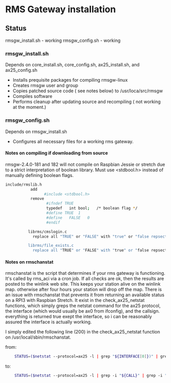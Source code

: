 # RMS Gateway installation

## Status
rmsgw_install.sh - working
rmsgw_config.sh - working

### rmsgw_install.sh
Depends on core_install.sh, core_config.sh, ax25_install.sh, and ax25_config.sh
* Installs prequisite packages for compiling rmsgw-linux
* Creates rmsgw user and group
* Copies patched source code ( see notes below) to /usr/loca/src/rmsgw
* Compiles software 
* Performs cleanup after updating source and recompiling ( not working at the moment.)

### rmsgw_config.sh
Depends on rmsgw_install.sh
* Configures all necessary files for a working rms gateway.

#### Notes on compiling if downloading from source
rmsgw-2.4.0-181 and 182 will not compile on Raspbian Jessie or stretch
due to a strict interpretation of boolean library. Must use <stdbool.h>
instead of manually defining boolean flags. 

````bash
include/rmslib.h  
           add
                 #include <stdbool.h>
           remove        
                  #ifndef TRUE
                  typedef	int	bool;	/* boolean flag */
                  #define TRUE	1
                  #define	FALSE	0
                  #endif

          librms/cmslogin.c
            replace all "TRUE" or "FALSE" with "true" or "false repsectively.

          librms/file_exists.c
            replace all "TRUE" or "FALSE" with "true" or "false repsectively.
````



#### Notes on rmschanstat
rmschanstat is the script that determines if your rms gateway is functioning. It's called by rms_aci via a cron job. 
If all checks are ok, then the results are posted to the winlink web site. 
This keeps your station alive on the winlink map. otherwise after four hours your station will drop off the map.
There is an issue with rmschanstat that prevents it from returning an available status on a RPI3 with Raspbian Stretch.
It exist in the check_ax25_netstat functions, which simply greps the netstat command for the ax25 protocol, the interface (which would usually be ax0 from ifconfig), and the callsign.
everything is returned true exept the interface, so i can be reasonably assured the interface is actually working.

I simply edited the following line (200) in the check_ax25_netstat function on /usr/local/sbin/rmschanstat.
 
from:
````bash
	STATUS=($netstat --protocol=ax25 -l | grep "${INTERFACE[0]})" | grep -i "${CALL}" | grep -i "LISTENING"))
````
to:
````bash
	STATUS=($netstat --protocol=ax25 -l | grep -i "${CALL}" | grep -i "LISTENING"))
````